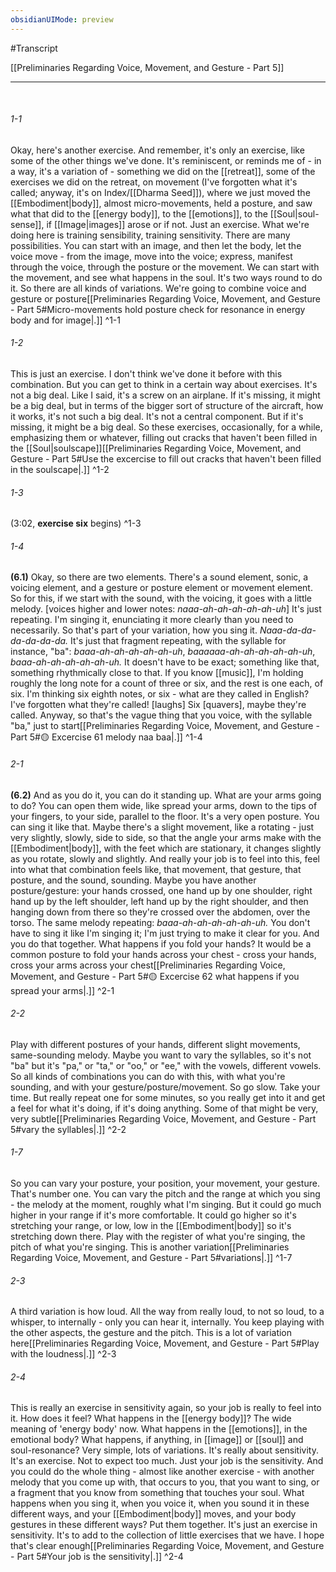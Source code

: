 ```yaml
---
obsidianUIMode: preview
---
```

#Transcript

[[Preliminaries Regarding Voice, Movement, and Gesture - Part 5]]

---
<br/>

###### 1-1
Okay, here's another exercise. And remember, it's only an exercise, like some of the other things we've done. It's reminiscent, or reminds me of - in a way, it's a variation of - something we did on the [[retreat]], some of the exercises we did on the retreat, on movement (I've forgotten what it's called; anyway, it's on Index/[[Dharma Seed]]), where we just moved the [[Embodiment|body]], almost micro-movements, held a posture, and saw what that did to the [[energy body]], to the [[emotions]], to the [[Soul|soul-sense]], if [[Image|images]] arose or if not. Just an exercise. What we're doing here is training sensibility, training sensitivity. There are many possibilities. You can start with an image, and then let the body, let the voice move - from the image, move into the voice; express, manifest through the voice, through the posture or the movement. We can start with the movement, and see what happens in the soul. It's two ways round to do it. So there are all kinds of variations. We're going to combine voice and gesture or posture[[Preliminaries Regarding Voice, Movement, and Gesture - Part 5#Micro-movements hold posture check for resonance in energy body and for image|.]] ^1-1
###### 1-2
This is just an exercise. I don't think we've done it before with this combination. But you can get to think in a certain way about exercises. It's not a big deal. Like I said, it's a screw on an airplane. If it's missing, it might be a big deal, but in terms of the bigger sort of structure of the aircraft, how it works, it's not such a big deal. It's not a central component. But if it's missing, it might be a big deal. So these exercises, occasionally, for a while, emphasizing them or whatever, filling out cracks that haven't been filled in the [[Soul|soulscape]][[Preliminaries Regarding Voice, Movement, and Gesture - Part 5#Use the excercise to fill out cracks that haven't been filled in the soulscape|.]] ^1-2
###### 1-3
(3:02, **exercise six** begins) ^1-3
###### 1-4
**(6.1)** Okay, so there are two elements. There's a sound element, sonic, a voicing element, and a gesture or posture element or movement element. So for this, if we start with the sound, with the voicing, it goes with a little melody. [voices higher and lower notes: _naaa-ah-ah-ah-ah-ah-uh_] It's just repeating. I'm singing it, enunciating it more clearly than you need to necessarily. So that's part of your variation, how you sing it. _Naaa-da-da-da-da-da-da._ It's just that fragment repeating, with the syllable for instance, "ba": _baaa-ah-ah-ah-ah-ah-uh_, _baaaaaa-ah-ah-ah-ah-ah-uh_, _baaa-ah-ah-ah-ah-ah-uh._ It doesn't have to be exact; something like that, something rhythmically close to that. If you know [[music]], I'm holding roughly the long note for a count of three or six, and the rest is one each, of six. I'm thinking six eighth notes, or six - what are they called in English? I've forgotten what they're called! [laughs] Six [quavers], maybe they're called. Anyway, so that's the vague thing that you voice, with the syllable "ba," just to start[[Preliminaries Regarding Voice, Movement, and Gesture - Part 5#🟡 Excercise 61 melody naa baa|.]] ^1-4
###### 2-1
**(6.2)** And as you do it, you can do it standing up. What are your arms going to do? You can open them wide, like spread your arms, down to the tips of your fingers, to your side, parallel to the floor. It's a very open posture. You can sing it like that. Maybe there's a slight movement, like a rotating - just very slightly, slowly, side to side, so that the angle your arms make with the [[Embodiment|body]], with the feet which are stationary, it changes slightly as you rotate, slowly and slightly. And really your job is to feel into this, feel into what that combination feels like, that movement, that gesture, that posture, and the sound, sounding. Maybe you have another posture/gesture: your hands crossed, one hand up by one shoulder, right hand up by the left shoulder, left hand up by the right shoulder, and then hanging down from there so they're crossed over the abdomen, over the torso. The same melody repeating: _baaa-ah-ah-ah-ah-ah-uh._ You don't have to sing it like I'm singing it; I'm just trying to make it clear for you. And you do that together. What happens if you fold your hands? It would be a common posture to fold your hands across your chest - cross your hands, cross your arms across your chest[[Preliminaries Regarding Voice, Movement, and Gesture - Part 5#🟡 Excercise 62 what happens if you spread your arms|.]] ^2-1
###### 2-2
Play with different postures of your hands, different slight movements, same-sounding melody. Maybe you want to vary the syllables, so it's not "ba" but it's "pa," or "ta," or "oo," or "ee," with the vowels, different vowels. So all kinds of combinations you can do with this, with what you're sounding, and with your gesture/posture/movement. So go slow. Take your time. But really repeat one for some minutes, so you really get into it and get a feel for what it's doing, if it's doing anything. Some of that might be very, very subtle[[Preliminaries Regarding Voice, Movement, and Gesture - Part 5#vary the syllables|.]] ^2-2
###### 1-7
So you can vary your posture, your position, your movement, your gesture. That's number one. You can vary the pitch and the range at which you sing - the melody at the moment, roughly what I'm singing. But it could go much higher in your range if it's more comfortable. It could go higher so it's stretching your range, or low, low in the [[Embodiment|body]] so it's stretching down there. Play with the register of what you're singing, the pitch of what you're singing. This is another variation[[Preliminaries Regarding Voice, Movement, and Gesture - Part 5#variations|.]] ^1-7
###### 2-3
A third variation is how loud. All the way from really loud, to not so loud, to a whisper, to internally - only you can hear it, internally. You keep playing with the other aspects, the gesture and the pitch. This is a lot of variation here[[Preliminaries Regarding Voice, Movement, and Gesture - Part 5#Play with the loudness|.]] ^2-3
###### 2-4
This is really an exercise in sensitivity again, so your job is really to feel into it. How does it feel? What happens in the [[energy body]]? The wide meaning of 'energy body' now. What happens in the [[emotions]], in the emotional body? What happens, if anything, in [[image]] or [[soul]] and soul-resonance? Very simple, lots of variations. It's really about sensitivity. It's an exercise. Not to expect too much. Just your job is the sensitivity. And you could do the whole thing - almost like another exercise - with another melody that you come up with, that occurs to you, that you want to sing, or a fragment that you know from something that touches your soul. What happens when you sing it, when you voice it, when you sound it in these different ways, and your [[Embodiment|body]] moves, and your body gestures in these different ways? Put them together. It's just an exercise in sensitivity. It's to add to the collection of little exercises that we have. I hope that's clear enough[[Preliminaries Regarding Voice, Movement, and Gesture - Part 5#Your job is the sensitivity|.]] ^2-4


